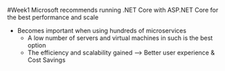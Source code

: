 #Week1 
Microsoft recommends running .NET Core with ASP.NET Core for the best performance and scale
- Becomes important when using hundreds of microservices
	- A low number of servers and virtual machines in such is the best option
	- The efficiency and scalability gained --> Better user experience & Cost Savings